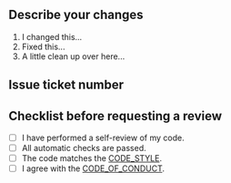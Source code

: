 ## Describe your changes
1. I changed this...
2. Fixed this...
3. A little clean up over here...

## Issue ticket number

## Checklist before requesting a review
- [ ] I have performed a self-review of my code.
- [ ] All automatic checks are passed.
- [ ] The code matches the [CODE_STYLE](../CODE_STYLE.md).
- [ ] I agree with the [CODE_OF_CONDUCT](../CODE_OF_CONDUCT.md).
